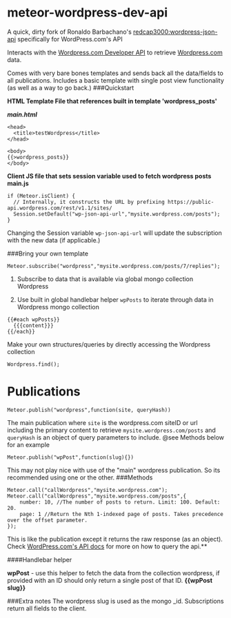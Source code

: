 meteor-wordpress-dev-api
=========================
A quick, dirty fork of Ronaldo Barbachano's [redcap3000:wordpress-json-api](https://atmospherejs.com/redcap3000/wordpress-json-api) specifically for WordPress.com's API

Interacts with the [Wordpress.com Developer API](https://developer.wordpress.com/docs/api/) to retrieve [Wordpress.com](http://wordpress.com) data.

Comes with very bare bones templates and sends back all the data/fields to all publications. Includes a basic template with single post view functionality (as well as a way to go back.)
###Quickstart

**HTML Template File that references built in template 'wordpress_posts'**

***main.html***

```
<head>
  <title>testWordpress</title>
</head>

<body>
{{>wordpress_posts}}
</body>
```
**Client JS file that sets session variable used to fetch wordpress posts**
**main.js**

```
if (Meteor.isClient) {
  // Internally, it constructs the URL by prefixing https://public-api.wordpress.com/rest/v1.1/sites/
  Session.setDefault("wp-json-api-url","mysite.wordpress.com/posts");
}
```
Changing the Session variable ```wp-json-api-url``` will update the subscription with the new data (if applicable.)

###Bring your own template


```
Meteor.subscribe("wordpress","mysite.wordpress.com/posts/7/replies");
```


1. Subscribe to data that is available via global mongo collection Wordpress

2. Use built in global handlebar helper ```wpPosts``` to iterate through data in Wordpress mongo collection


```
{{#each wpPosts}}
  {{{content}}}
{{/each}}
```


Make your own structures/queries  by directly accessing the Wordpress collection

```
Wordpress.find();

```

Publications
===============
```
Meteor.publish("wordpress",function(site, queryHash))
```
The main publication where `site` is the wordpress.com siteID or url including the primary content to retrieve
`mysite.wordpress.com/posts` and `queryHash` is an object of query parameters to include. 
@see Methods below for an example

```
Meteor.publish("wpPost",function(slug){})
```

This may not play nice with use of the "main" wordpress publication. So its recommended using one or the other.
###Methods

```
Meteor.call("callWordpress","mysite.wordpress.com");
Meteor.call("callWordpress","mysite.wordpress.com/posts",{
    number: 10, //The number of posts to return. Limit: 100. Default: 20.
    page: 1 //Return the Nth 1-indexed page of posts. Takes precedence over the offset parameter.
});
```
This is like the publication except it returns the raw response (as an object). Check [WordPress.com's API docs](https://developer.wordpress.com/docs/api/) for more on how to query the api.** 

####Handlebar helper

**wpPost** - use this helper to fetch the data from the collection wordpress, if provided with an ID should only return a single post of that ID. **{{wpPost slug}}**


###Extra notes
The wordpress slug is used as the mongo _id.
Subscriptions return all fields to the client.
